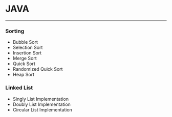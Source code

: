 # JAVA
***
### Sorting
* Bubble Sort
* Selection Sort
* Insertion Sort
* Merge Sort
* Quick Sort
* Randomized Quick Sort
* Heap Sort

### Linked List
* Singly List Implementation
* Doubly List Implementation
* Circular List Implementation
